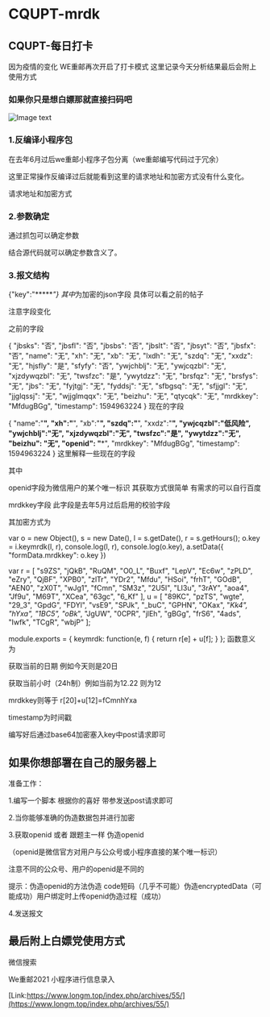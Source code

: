 # CQUPT-mrdk
## CQUPT-每日打卡
因为疫情的变化 WE重邮再次开启了打卡模式
这里记录今天分析结果最后会附上使用方式

### 如果你只是想白嫖那就直接扫码吧

![Image text](https://raw.github.com/hackxg/CQUPT-mrdk/blob/master/QRcode.png)

### 1.反编译小程序包

在去年6月过后we重邮小程序子包分离（we重邮编写代码过于冗余）

这里正常操作反编译过后就能看到这里的请求地址和加密方式没有什么变化。

请求地址和加密方式

### 2.参数确定
通过抓包可以确定参数

结合源代码就可以确定参数含义了。

### 3.报文结构

{"key":"******"}
其中*为加密的json字段 具体可以看之前的帖子

注意字段变化

之前的字段

{
    "jbsks": "否",
    "jbsfl": "否",
    "jbsbs": "否",
    "jbslt": "否",
    "jbsyt": "否",
    "jbsfx": "否",
    "name": "无",
    "xh": "无",
    "xb": "无",
    "lxdh": "无",
    "szdq": "无",
    "xxdz": "无",
    "hjsfly": "是",
    "sfyfy": "否",
    "ywjchblj": "无",
    "ywjcqzbl": "无",
    "xjzdywqzbl": "无",
    "twsfzc": "是",
    "ywytdzz": "无",
    "brsfqz": "无",
    "brsfys": "无",
    "jbs": "无",
    "fyjtgj": "无",
    "fyddsj": "无",
    "sfbgsq": "无",
    "sfjjgl": "无",
    "jjglqssj": "无",
    "wjjglmqqx": "无",
    "beizhu": "无",
    "qtycqk": "无",
    "mrdkkey": "MfdugBGg",
    "timestamp": 1594963224
}
现在的字段

{
     "name":"**",
    "xh":"**",
    "xb":"**",
    "szdq":"**",
    "xxdz":"**",
    "ywjcqzbl":"低风险",
    "ywjchblj":"无",
    "xjzdywqzbl":"无",
    "twsfzc":"是",
    "ywytdzz":"无",
    "beizhu": "无",
    "openid": "***",
    "mrdkkey": "MfdugBGg",
    "timestamp": 1594963224
}
这里解释一些现在的字段

其中

openid字段为微信用户的某个唯一标识 其获取方式很简单 有需求的可以自行百度


mrdkkey字段 此字段是去年5月过后启用的校验字段

其加密方式为


 var o = new Object(), s = new Date(), l = s.getDate(), r = s.getHours();
                    o.key = i.keymrdk(l, r), console.log(l, r), console.log(o.key), a.setData({
                        "formData.mrdkkey": o.key
                    })

var r = [ "s9ZS", "jQkB", "RuQM", "O0_L", "Buxf", "LepV", "Ec6w", "zPLD", "eZry", "QjBF", "XPB0", "zlTr", "YDr2", "Mfdu", "HSoi", "frhT", "GOdB", "AEN0", "zX0T", "wJg1", "fCmn", "SM3z", "2U5I", "LI3u", "3rAY", "aoa4", "Jf9u", "M69T", "XCea", "63gc", "6_Kf" ], u = [ "89KC", "pzTS", "wgte", "29_3", "GpdG", "FDYl", "vsE9", "SPJk", "_buC", "GPHN", "OKax", "_Kk4", "hYxa", "1BC5", "oBk_", "JgUW", "0CPR", "jlEh", "gBGg", "frS6", "4ads", "Iwfk", "TCgR", "wbjP" ];

module.exports = {
    keymrdk: function(e, f) {
        return r[e] + u[f];
    }
};
函数意义为

获取当前的日期 例如今天则是20日

获取当前小时（24h制）例如当前为12.22 则为12

mrdkkey则等于 r[20]+u[12]=fCmnhYxa

timestamp为时间戳

编写好后通过base64加密塞入key中post请求即可

## 如果你想部署在自己的服务器上
准备工作：

1.编写一个脚本 根据你的喜好 带参发送post请求即可

2.当你能够准确的伪造数据包并进行加密

3.获取openid 或者 跟题主一样 伪造openid

（openid是微信官方对用户与公众号或小程序直接的某个唯一标识）

注意不同的公众号、用户的openid是不同的

提示：伪造openid的方法伪造 code短码（几乎不可能）伪造encryptedData（可能成功）用户绑定时上传openid伪造过程（成功）

4.发送报文

## 最后附上白嫖党使用方式
微信搜索

We重邮2021 小程序进行信息录入

[Link:https://www.longm.top/index.php/archives/55/](https://www.longm.top/index.php/archives/55/)


